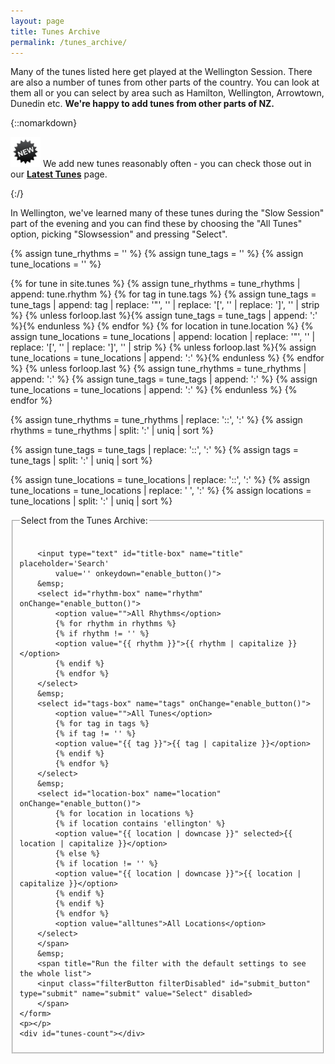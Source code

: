 ```yaml
---
layout: page
title: Tunes Archive
permalink: /tunes_archive/
---
```

Many of the tunes listed here get played at the Wellington Session. There are
also a number of tunes from other parts of the country. You can look at them all
or you can select by area such as Hamilton, Wellington, Arrowtown, Dunedin etc.
**We're happy to add tunes from other parts of NZ.**


{::nomarkdown}
<p>
<img alt="NEW!" src="/images/new.gif"  height="48" width="48"> We add new tunes reasonably often - you can check those out in our <b><a href="/latest/">Latest Tunes</a></b> page.
</p>
{:/}


In Wellington, we've learned many of these tunes during the "Slow Session" part
of the evening and you can find these by choosing the "All Tunes" option,  picking
"Slowsession" and pressing "Select".

<div id="audioPlayer"></div>

{% assign tune_rhythms = '' %}
{% assign tune_tags = '' %}
{% assign tune_locations = '' %}

{% for tune in site.tunes %}
    {% assign tune_rhythms = tune_rhythms | append: tune.rhythm %}
    {% for tag in tune.tags %}
        {% assign tune_tags = tune_tags | append: tag | replace: '"', '' | replace: '[', '' | replace: ']', '' | strip %}
        {% unless forloop.last %}{% assign tune_tags = tune_tags | append: ':' %}{% endunless %}
    {% endfor %}
    {% for location in tune.location %}
        {% assign tune_locations = tune_locations | append: location | replace: '"', '' | replace: '[', '' | replace: ']', '' | strip %}
        {% unless forloop.last %}{% assign tune_locations = tune_locations | append: ':' %}{% endunless %}
    {% endfor %}
    {% unless forloop.last %}
        {% assign tune_rhythms = tune_rhythms | append: ':' %}
        {% assign tune_tags = tune_tags | append: ':' %}
        {% assign tune_locations = tune_locations | append: ':' %}
    {% endunless %}
{% endfor %}

{% assign tune_rhythms = tune_rhythms | replace: '::', ':' %}
{% assign rhythms = tune_rhythms | split: ':' | uniq | sort %}

{% assign tune_tags = tune_tags | replace: '::', ':' %}
{% assign tags = tune_tags | split: ':' | uniq | sort %}

{% assign tune_locations = tune_locations | replace: '::', ':' %}
{% assign tune_locations = tune_locations | replace: ' ', ':' %}
{% assign locations = tune_locations | split: ':' | uniq | sort %}

<fieldset>
    <legend>Select from the Tunes Archive:</legend>    
    <form id="wellington" method="get">
        <br />
        <span title="Filter the Tunes Archive for tunes by title or by type such as 'Reel', 'Jig', 'Polka'. You can also look for 'tags' such as 'Slowsession, 'Beginner'">  

        <input type="text" id="title-box" name="title" placeholder='Search'
            value='' onkeydown="enable_button()">
        &emsp;
        <select id="rhythm-box" name="rhythm"  onChange="enable_button()">
            <option value="">All Rhythms</option>
            {% for rhythm in rhythms %}
            {% if rhythm != '' %}
            <option value="{{ rhythm }}">{{ rhythm | capitalize }}</option>
            {% endif %}
            {% endfor %}
        </select>
        &emsp;
        <select id="tags-box" name="tags" onChange="enable_button()">
            <option value="">All Tunes</option>
            {% for tag in tags %}
            {% if tag != '' %}
            <option value="{{ tag }}">{{ tag | capitalize }}</option>
            {% endif %}
            {% endfor %}
        </select>
        &emsp;
        <select id="location-box" name="location" onChange="enable_button()">
            {% for location in locations %}
            {% if location contains 'ellington' %}
            <option value="{{ location | downcase }}" selected>{{ location | capitalize }}</option>
            {% else %}
            {% if location != '' %}
            <option value="{{ location | downcase }}">{{ location | capitalize }}</option>
            {% endif %}
            {% endif %}
            {% endfor %}
            <option value="alltunes">All Locations</option>
        </select>
        </span>    
        &emsp;
        <span title="Run the filter with the default settings to see the whole list">
        <input class="filterButton filterDisabled" id="submit_button" type="submit" name="submit" value="Select" disabled>
        </span>      
    </form>
    <p></p>
    <div id="tunes-count"></div>
</fieldset>

<br />
<div id="tunes-table"></div>
<div id="abc-textareas"></div>

<script>
    window.store = {
      {% assign tuneID = 3000 %}
      {% assign tunes =  site.tunes | sort: 'title' %}
      {% for tune in tunes %}
        {% assign tuneID = tuneID | plus: 1 %}
        "{{ tuneID }}": {
        "title": "{{ tune.title | xml_escape }}",
        "tuneID": "{{ tuneID }}",
        "key": "{{ tune.key | xml_escape }}",
        "rhythm": "{{ tune.rhythm | xml_escape }}",
        "location": "{{ tune.location | xml_escape }}",
        "tags": "{{ tune.tags | array_to_sentence_string }}",
        "url": "{{ tune.url | xml_escape }}",
        "instrument": "{{ site.defaultABCplayer }}",
        {% if tune.mp3_file %}"mp3": "{{ site.mp3_host | append: tune.mp3_file | xml_escape }}",
        "abc": ""
        {% else %}"mp3": "",
        "abc": {{ tune.abc | jsonify }}{% endif %}
        }{% unless forloop.last %},{% endunless %}
      {% endfor %}
    };
</script>

<script src="{{ site.js_host }}/js/lunr.min.js"></script>
<script src="{{ site.js_host }}/js/build_table.js"></script>
<script src="{{ site.js_host }}/js/webpage_tools.js"></script>

<script>
$(document).ready(function() {
    audioPlayer.innerHTML = createAudioPlayer();

    /* Set initial sort order */
    $.tablesorter.defaults.sortList = [[0,0]];

    $("#search-results").tablesorter({headers: { 3:{sorter: false}}});    
});
</script>
